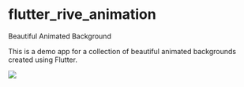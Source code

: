 # flutter_rive_animation

Beautiful Animated Background

This is a demo app for a collection of beautiful animated backgrounds created using Flutter.

![](https://github.com/Karlen96/movie_app/blob/master/assets/preview.gif)